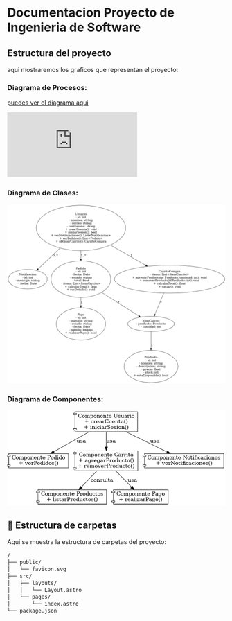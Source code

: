 # Documentacion Proyecto de Ingenieria de Software

## Estructura del proyecto
aqui mostraremos los graficos que representan el proyecto:

### Diagrama de Procesos: 
[puedes ver el diagrama aqui](https://lucid.app/lucidchart/4120330b-bb6f-4a15-b8cc-f2b79ba87c6b/edit?viewport_loc=-485%2C133%2C3928%2C1744%2C0_0&invitationId=inv_466f33f0-9960-4705-b27d-acd4a4a368a8)

![just-the-basics](https://github.com/JosBenites23/ProyectoIs/blob/main/Diagramas%20UML%20Proyecto/diagramaProcesos.pdf)


### Diagrama de Clases:
![just-the-basics](https://github.com/JosBenites23/ProyectoIs/blob/main/Diagramas%20UML%20Proyecto/diagrama_clases_compras.png)

### Diagrama de Componentes:
![just-the-basics](https://github.com/JosBenites23/ProyectoIs/blob/main/Diagramas%20UML%20Proyecto/diagrama_componentes_compras.png)

## 🚀 Estructura de carpetas

Aqui se muestra la estructura de carpetas del proyecto:

```text
/
├── public/
│   └── favicon.svg
├── src/
│   ├── layouts/
│   │   └── Layout.astro
│   └── pages/
│       └── index.astro
└── package.json
```

<!-- ## 🧞 Commandos utilizados

All commands are run from the root of the project, from a terminal:

| Command                   | Action                                           |
| :------------------------ | :----------------------------------------------- |
| `npm install`             | Installs dependencies                            |
| `npm run dev`             | Starts local dev server at `localhost:4321`      |
| `npm run build`           | Build your production site to `./dist/`          |
| `npm run preview`         | Preview your build locally, before deploying     |
| `npm run astro ...`       | Run CLI commands like `astro add`, `astro check` |
| `npm run astro -- --help` | Get help using the Astro CLI                     |

## 👀 Want to learn more?

Feel free to check [our documentation](https://docs.astro.build) or jump into our [Discord server](https://astro.build/chat). -->
